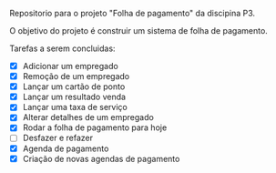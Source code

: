 Repositorio para o projeto "Folha de pagamento" da discipina P3.

O objetivo do projeto é construir um sistema de folha de pagamento.


Tarefas a serem concluidas:
- [x] Adicionar um empregado
- [x] Remoção de um empregado
- [x] Lançar um cartão de ponto
- [x] Lançar um resultado venda
- [x] Lançar uma taxa de serviço
- [x] Alterar detalhes de um empregado
- [x] Rodar a folha de pagamento para hoje
- [ ] Desfazer e refazer
- [x] Agenda de pagamento
- [x] Criação de novas agendas de pagamento
